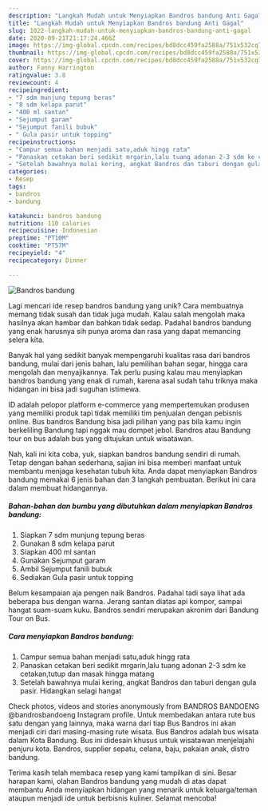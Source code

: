 ```yaml
---
description: "Langkah Mudah untuk Menyiapkan Bandros bandung Anti Gagal"
title: "Langkah Mudah untuk Menyiapkan Bandros bandung Anti Gagal"
slug: 1022-langkah-mudah-untuk-menyiapkan-bandros-bandung-anti-gagal
date: 2020-09-21T21:17:24.466Z
image: https://img-global.cpcdn.com/recipes/bd8dcc459fa2588a/751x532cq70/bandros-bandung-foto-resep-utama.jpg
thumbnail: https://img-global.cpcdn.com/recipes/bd8dcc459fa2588a/751x532cq70/bandros-bandung-foto-resep-utama.jpg
cover: https://img-global.cpcdn.com/recipes/bd8dcc459fa2588a/751x532cq70/bandros-bandung-foto-resep-utama.jpg
author: Fanny Harrington
ratingvalue: 3.8
reviewcount: 4
recipeingredient:
- "7 sdm munjung tepung beras"
- "8 sdm kelapa parut"
- "400 ml santan"
- "Sejumput garam"
- "Sejumput fanili bubuk"
- " Gula pasir untuk topping"
recipeinstructions:
- "Campur semua bahan menjadi satu,aduk hingg rata"
- "Panaskan cetakan beri sedikit mrgarin,lalu tuang adonan 2-3 sdm ke cetakan,tutup dan masak hingga matang"
- "Setelah bawahnya mulai kering, angkat Bandros dan taburi dengan gula pasir. Hidangkan selagi hangat"
categories:
- Resep
tags:
- bandros
- bandung

katakunci: bandros bandung 
nutrition: 110 calories
recipecuisine: Indonesian
preptime: "PT10M"
cooktime: "PT57M"
recipeyield: "4"
recipecategory: Dinner

---
```



![Bandros bandung](https://img-global.cpcdn.com/recipes/bd8dcc459fa2588a/751x532cq70/bandros-bandung-foto-resep-utama.jpg)

Lagi mencari ide resep bandros bandung yang unik? Cara membuatnya memang tidak susah dan tidak juga mudah. Kalau salah mengolah maka hasilnya akan hambar dan bahkan tidak sedap. Padahal bandros bandung yang enak harusnya sih punya aroma dan rasa yang dapat memancing selera kita.

Banyak hal yang sedikit banyak mempengaruhi kualitas rasa dari bandros bandung, mulai dari jenis bahan, lalu pemilihan bahan segar, hingga cara mengolah dan menyajikannya. Tak perlu pusing kalau mau menyiapkan bandros bandung yang enak di rumah, karena asal sudah tahu triknya maka hidangan ini bisa jadi suguhan istimewa.

ID adalah pelopor platform e-commerce yang mempertemukan produsen yang memiliki produk tapi tidak memiliki tim penjualan dengan pebisnis online. Bus bandros Bandung bisa jadi pilihan yang pas bila kamu ingin berkeliling Bandung tapi nggak mau dompet jebol. Bandros atau Bandung tour on bus adalah bus yang ditujukan untuk wisatawan.


Nah, kali ini kita coba, yuk, siapkan bandros bandung sendiri di rumah. Tetap dengan bahan sederhana, sajian ini bisa memberi manfaat untuk membantu menjaga kesehatan tubuh kita. Anda dapat menyiapkan Bandros bandung memakai 6 jenis bahan dan 3 langkah pembuatan. Berikut ini cara dalam membuat hidangannya.

<!--inarticleads1-->

##### Bahan-bahan dan bumbu yang dibutuhkan dalam menyiapkan Bandros bandung:

1. Siapkan 7 sdm munjung tepung beras
1. Gunakan 8 sdm kelapa parut
1. Siapkan 400 ml santan
1. Gunakan Sejumput garam
1. Ambil Sejumput fanili bubuk
1. Sediakan  Gula pasir untuk topping


Belum kesampaian aja pengen naik Bandros. Padahal tadi saya lihat ada beberapa bus dengan warna. Jerang santan diatas api kompor, sampai hangat suam-suam kuku. Bandros sendiri merupakan akronim dari Bandung Tour on Bus. 

<!--inarticleads2-->

##### Cara menyiapkan Bandros bandung:

1. Campur semua bahan menjadi satu,aduk hingg rata
1. Panaskan cetakan beri sedikit mrgarin,lalu tuang adonan 2-3 sdm ke cetakan,tutup dan masak hingga matang
1. Setelah bawahnya mulai kering, angkat Bandros dan taburi dengan gula pasir. Hidangkan selagi hangat


Check photos, videos and stories anonymously from BANDROS BANDOENG @bandrosbandoeng Instagram profile. Untuk membedakan antara rute bus satu dengan yang lainnya, maka warna dari tiap Bus Bandros ini akan menjadi ciri dari masing-masing rute wisata. Bus Bandros adalah bus wisata dalam Kota Bandung. Bus ini didesain khusus untuk wisatawan menjelajahi penjuru kota. Bandros, supplier sepatu, celana, baju, pakaian anak, distro bandung. 

Terima kasih telah membaca resep yang kami tampilkan di sini. Besar harapan kami, olahan Bandros bandung yang mudah di atas dapat membantu Anda menyiapkan hidangan yang menarik untuk keluarga/teman ataupun menjadi ide untuk berbisnis kuliner. Selamat mencoba!
